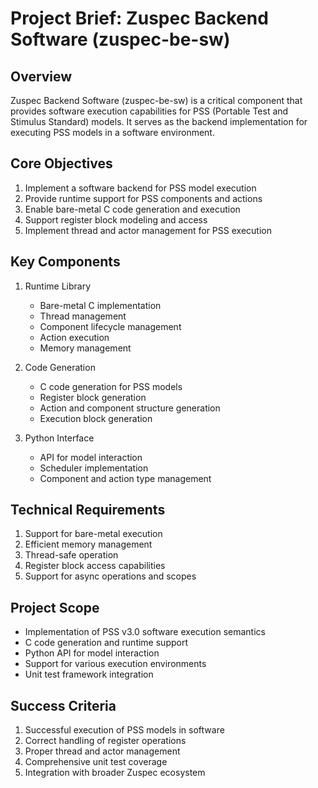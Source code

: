 # Project Brief: Zuspec Backend Software (zuspec-be-sw)

## Overview
Zuspec Backend Software (zuspec-be-sw) is a critical component that provides software execution capabilities for PSS (Portable Test and Stimulus Standard) models. It serves as the backend implementation for executing PSS models in a software environment.

## Core Objectives
1. Implement a software backend for PSS model execution
2. Provide runtime support for PSS components and actions
3. Enable bare-metal C code generation and execution
4. Support register block modeling and access
5. Implement thread and actor management for PSS execution

## Key Components
1. Runtime Library
   - Bare-metal C implementation
   - Thread management
   - Component lifecycle management
   - Action execution
   - Memory management

2. Code Generation
   - C code generation for PSS models
   - Register block generation
   - Action and component structure generation
   - Execution block generation

3. Python Interface
   - API for model interaction
   - Scheduler implementation
   - Component and action type management

## Technical Requirements
1. Support for bare-metal execution
2. Efficient memory management
3. Thread-safe operation
4. Register block access capabilities
5. Support for async operations and scopes

## Project Scope
- Implementation of PSS v3.0 software execution semantics
- C code generation and runtime support
- Python API for model interaction
- Support for various execution environments
- Unit test framework integration

## Success Criteria
1. Successful execution of PSS models in software
2. Correct handling of register operations
3. Proper thread and actor management
4. Comprehensive unit test coverage
5. Integration with broader Zuspec ecosystem
